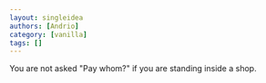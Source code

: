 ```yaml
---
layout: singleidea
authors: [Andrio]
category: [vanilla]
tags: []
---
```

You are not asked "Pay whom?" if you are standing inside a shop.
